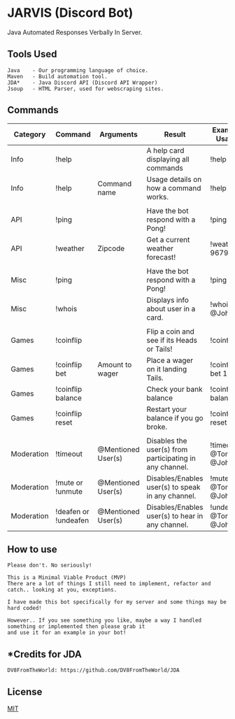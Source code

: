 # JARVIS (Discord Bot)

Java Automated Responses Verbally In Server.

## Tools Used

```
Java    - Our programming language of choice.
Maven   - Build automation tool.
JDA*    - Java Discord API (Discord API Wrapper)
Jsoup   - HTML Parser, used for webscraping sites.
```

## Commands

| Category   | Command              | Arguments          | Result                                                  | Example Usage       |
|------------|----------------------|--------------------|---------------------------------------------------------|---------------------|
| Info       | !help                |                    | A help card displaying all commands                     | !help               |
| Info       | !help                | Command name       | Usage details on how a command works.                   | !help ping          |
|            |                      |                    |                                                         |                     |
| API        | !ping                |                    | Have the bot respond with a Pong!                       | !ping               |
| API        | !weather             | Zipcode            | Get a current weather forecast!                         | !weather 96793           |
|            |                      |                    |                                                         |                     |
| Misc       | !ping                |                    | Have the bot respond with a Pong!                       | !ping               |
| Misc       | !whois               |                    | Displays info about user in a card.                     | !whois @John        |
|            |                      |                    |                                                         |                     |
| Games      | !coinflip            |                    | Flip a coin and see if its Heads or Tails!              | !coinflip           |
| Games      | !coinflip bet        | Amount to wager    | Place a wager on it landing Tails.                      | !coinflip bet 1000  |
| Games      | !coinflip balance    |                    | Check your bank balance                                 | !coinflip balance   |
| Games      | !coinflip reset      |                    | Restart your balance if you go broke.                   | !coinflip reset     |
|            |                      |                    |                                                         |                     |
| Moderation | !timeout             | @Mentioned User(s) | Disables the user(s) from participating in any channel. | !timeout @Tom @John |
| Moderation | !mute or !unmute     | @Mentioned User(s) | Disables/Enables user(s) to speak in any channel.       | !mute @Tom @John    |
| Moderation | !deafen or !undeafen | @Mentioned User(s) | Disables/Enables user(s) to hear in any channel.        | !undeafen @Tom @John |


## How to use
```
Please don't. No seriously! 

This is a Minimal Viable Product (MVP)
There are a lot of things I still need to implement, refactor and catch.. looking at you, exceptions.

I have made this bot specifically for my server and some things may be hard coded!

However.. If you see something you like, maybe a way I handled something or implemented then please grab it
and use it for an example in your bot! 
```

## *Credits for JDA
``
DV8FromTheWorld: https://github.com/DV8FromTheWorld/JDA
``


## License
[MIT](https://choosealicense.com/licenses/mit/)